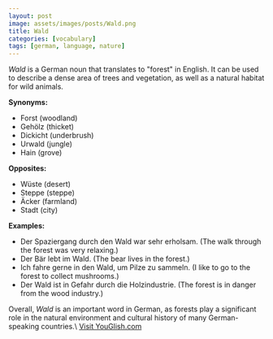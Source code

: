 ```yaml
---
layout: post
image: assets/images/posts/Wald.png
title: Wald
categories: [vocabulary]
tags: [german, language, nature]
---
```


*Wald* is a German noun that translates to "forest" in English. It can be used to describe a dense area of trees and vegetation, as well as a natural habitat for wild animals.

**Synonyms:**

- Forst (woodland)
- Gehölz (thicket)
- Dickicht (underbrush)
- Urwald (jungle)
- Hain (grove)

**Opposites:**

- Wüste (desert)
- Steppe (steppe)
- Äcker (farmland)
- Stadt (city)

**Examples:**

- Der Spaziergang durch den Wald war sehr erholsam. (The walk through the forest was very relaxing.)
- Der Bär lebt im Wald. (The bear lives in the forest.)
- Ich fahre gerne in den Wald, um Pilze zu sammeln. (I like to go to the forest to collect mushrooms.)
- Der Wald ist in Gefahr durch die Holzindustrie. (The forest is in danger from the wood industry.)

Overall, *Wald* is an important word in German, as forests play a significant role in the natural environment and cultural history of many German-speaking countries.\ <a id="yg-widget-0" class="youglish-widget" data-query="Wald" data-lang="german" data-components="8412" data-auto-start="0" data-bkg-color="theme_light" data-title="How%20to%20pronounce%20Wald%20in%20German"  rel="nofollow" href="https://youglish.com">Visit YouGlish.com</a><script async src="https://youglish.com/public/emb/widget.js" charset="utf-8"></script>
